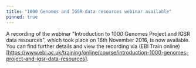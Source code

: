 ```yaml
---
title: "1000 Genomes and IGSR data resources webinar available"
pinned: true
---
```


A recording of the webinar "Introduction to 1000 Genomes Project and IGSR data resources", which took place on 16th November 2016, is now available. You can find further details and view the recording via (EBI Train online)[https://www.ebi.ac.uk/training/online/course/introduction-1000-genomes-project-and-igsr-data-resources]. 
